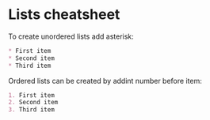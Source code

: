 # Lists cheatsheet

To create unordered lists add asterisk:
```markdown
* First item
* Second item
* Third item
```

Ordered lists can be created by addint number before item:
```markdown
1. First item
2. Second item
3. Third item
```
